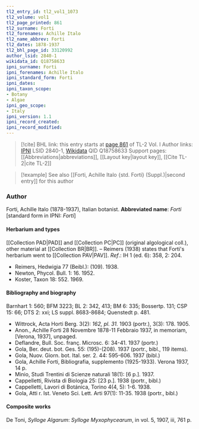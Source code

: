 ```yaml
---
tl2_entry_id: tl2_vol1_1073
tl2_volume: vol1
tl2_page_printed: 861
tl2_surname: Forti
tl2_forenames: Achille Italo
tl2_name_abbrev: Forti
tl2_dates: 1878-1937
tl2_bhl_page_id: 33120992
author_lsid: 2840-1
wikidata_id: Q18758633
ipni_surname: Forti
ipni_forenames: Achille Italo
ipni_standard_form: Forti
ipni_dates: 
ipni_taxon_scope: 
- Botany
- Algae
ipni_geo_scope: 
- Italy
ipni_version: 1.1
ipni_record_created: 
ipni_record_modified:
---
```


> [!cite] BHL link: this entry starts at [page 861](https://www.biodiversitylibrary.org/page/33120992) of TL-2 Vol. I
> Author links: [IPNI](https://www.ipni.org/a/2840-1) LSID 2840-1, [Wikidata](https://www.wikidata.org/wiki/Q18758633) QID Q18758633
> Support pages: [[Abbreviations|abbreviations]], [[Layout key|layout key]], [[Cite TL-2|cite TL-2]]

> [!example] See also [[Forti, Achille Italo {std. Forti} (Suppl.)|second entry]] for this author

### Author

Forti, Achille Italo (1878-1937), Italian botanist. 
**Abbreviated name**: *Forti* \[standard form in IPNI: *Forti*\]

#### Herbarium and types

[[Collection PAD|PAD]] and [[Collection PC|PC]] (original algological coll.), other material at [[Collection BR|BR]]. – Reimers (1938) states that Forti's herbarium went to [[Collection PAV|PAV]].
*Ref*.: IH 1 (ed. 6): 358, 2: 204.
- Reimers, Hedwigia 77 (Beibl.): (109). 1938.
- Newton, Phycol. Bull. 1: 16. 1952.
- Koster, Taxon 18: 552. 1969.

#### Bibliography and biography

Barnhart 1: 560; BFM 3223; BL 2: 342, 413; BM 6: 335; Bossertp. 131; CSP 15: 66; DTS 2: xxi; LS suppl. 8683-8684; Quenstedt p. 481.
- Wittrock, Acta Horti Berg. 3(2): *162, pl. 31.* 1903 (portr.), 3(3): 178. 1905.
- Anon., Achille Forti 28 Novembre 1878-11 Febbraio 1937, in memoriam, \[Verona, 1937\], unpaged.
- Deflandre, Bull. Soc. franç. Microsc. 6: 34-41. 1937 (portr.)
- Gola, Ber. deut. bot. Ges. 55: (195)-(208). 1937 (portr., bibl., 119 items).
- Gola, Nuov. Giorn. bot. Ital. ser. 2. 44: 595-606. 1937 (bibl.)
- Gola, Achille Forti, Bibliografia, supplemento (1925-1933). Verona 1937, 14 p.
- Minio, Studi Trentini di Scienze naturali 18(1): \[6 p.\]. 1937.
- Cappelletti, Rivista di Biologia 25: \[23 p.\]. 1938 (portr., bibl.)
- Cappelletti, Lavori di Botánica, Torino 4(4, 5): 1-6. 1938.
- Gola, Atti r. Ist. Veneto Sci. Lett. Arti 97(1): 11-35. 1938 (portr., bibl.)

#### Composite works

De Toni, *Sylloge Algarum*: *Sylloge Myxophycearum*, in vol. 5, 1907, iii, 761 p.

